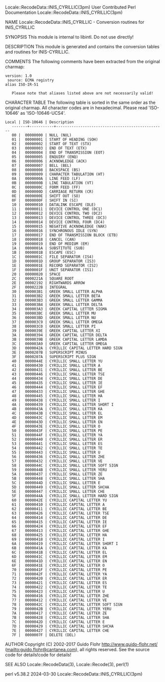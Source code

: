 Locale::RecodeData::INIS_CYRILLIC(3pm)			      User Contributed Perl Documentation			Locale::RecodeData::INIS_CYRILLIC(3pm)

NAME
       Locale::RecodeData::INIS_CYRILLIC - Conversion routines for INIS_CYRILLIC

SYNOPSIS
       This module is internal to libintl.  Do not use directly!

DESCRIPTION
       This module is generated and contains the conversion tables and routines for INIS-CYRILLIC.

COMMENTS
       The following comments have been extracted from the original charmap:

	version: 1.0
	 source: ECMA registry
	alias ISO-IR-51

       Please note that aliases listed above are not necessarily valid!

CHARACTER TABLE
       The following table is sorted in the same order as the original charmap.	 All character codes are in hexadecimal.  Please read 'ISO-10646' as
       'ISO-10646-UCS4'.

	Local | ISO-10646 | Description
       -------+-----------+-------------------------------------------------
	   00 |	 00000000 | NULL (NUL)
	   01 |	 00000001 | START OF HEADING (SOH)
	   02 |	 00000002 | START OF TEXT (STX)
	   03 |	 00000003 | END OF TEXT (ETX)
	   04 |	 00000004 | END OF TRANSMISSION (EOT)
	   05 |	 00000005 | ENQUIRY (ENQ)
	   06 |	 00000006 | ACKNOWLEDGE (ACK)
	   07 |	 00000007 | BELL (BEL)
	   08 |	 00000008 | BACKSPACE (BS)
	   09 |	 00000009 | CHARACTER TABULATION (HT)
	   0A |	 0000000A | LINE FEED (LF)
	   0B |	 0000000B | LINE TABULATION (VT)
	   0C |	 0000000C | FORM FEED (FF)
	   0D |	 0000000D | CARRIAGE RETURN (CR)
	   0E |	 0000000E | SHIFT OUT (SO)
	   0F |	 0000000F | SHIFT IN (SI)
	   10 |	 00000010 | DATALINK ESCAPE (DLE)
	   11 |	 00000011 | DEVICE CONTROL ONE (DC1)
	   12 |	 00000012 | DEVICE CONTROL TWO (DC2)
	   13 |	 00000013 | DEVICE CONTROL THREE (DC3)
	   14 |	 00000014 | DEVICE CONTROL FOUR (DC4)
	   15 |	 00000015 | NEGATIVE ACKNOWLEDGE (NAK)
	   16 |	 00000016 | SYNCHRONOUS IDLE (SYN)
	   17 |	 00000017 | END OF TRANSMISSION BLOCK (ETB)
	   18 |	 00000018 | CANCEL (CAN)
	   19 |	 00000019 | END OF MEDIUM (EM)
	   1A |	 0000001A | SUBSTITUTE (SUB)
	   1B |	 0000001B | ESCAPE (ESC)
	   1C |	 0000001C | FILE SEPARATOR (IS4)
	   1D |	 0000001D | GROUP SEPARATOR (IS3)
	   1E |	 0000001E | RECORD SEPARATOR (IS2)
	   1F |	 0000001F | UNIT SEPARATOR (IS1)
	   20 |	 00000020 | SPACE
	   2C |	 0000221A | SQUARE ROOT
	   2E |	 00002192 | RIGHTWARDS ARROW
	   2F |	 0000222B | INTEGRAL
	   30 |	 000003B1 | GREEK SMALL LETTER ALPHA
	   31 |	 000003B2 | GREEK SMALL LETTER BETA
	   32 |	 000003B3 | GREEK SMALL LETTER GAMMA
	   33 |	 000003B4 | GREEK SMALL LETTER DELTA
	   34 |	 000003A3 | GREEK CAPITAL LETTER SIGMA
	   35 |	 000003BC | GREEK SMALL LETTER MU
	   36 |	 000003BD | GREEK SMALL LETTER NU
	   37 |	 000003C9 | GREEK SMALL LETTER OMEGA
	   38 |	 000003C0 | GREEK SMALL LETTER PI
	   39 |	 0000039E | GREEK CAPITAL LETTER XI
	   3A |	 00000394 | GREEK CAPITAL LETTER DELTA
	   3B |	 0000039B | GREEK CAPITAL LETTER LAMDA
	   3C |	 000003A9 | GREEK CAPITAL LETTER OMEGA
	   3D |	 0000042A | CYRILLIC CAPITAL LETTER HARD SIGN
	   3E |	 0000207B | SUPERSCRIPT MINUS
	   3F |	 0000207A | SUPERSCRIPT PLUS SIGN
	   40 |	 0000044E | CYRILLIC SMALL LETTER YU
	   41 |	 00000430 | CYRILLIC SMALL LETTER A
	   42 |	 00000431 | CYRILLIC SMALL LETTER BE
	   43 |	 00000446 | CYRILLIC SMALL LETTER TSE
	   44 |	 00000434 | CYRILLIC SMALL LETTER DE
	   45 |	 00000435 | CYRILLIC SMALL LETTER IE
	   46 |	 00000444 | CYRILLIC SMALL LETTER EF
	   47 |	 00000433 | CYRILLIC SMALL LETTER GHE
	   48 |	 00000445 | CYRILLIC SMALL LETTER HA
	   49 |	 00000438 | CYRILLIC SMALL LETTER I
	   4A |	 00000439 | CYRILLIC SMALL LETTER SHORT I
	   4B |	 0000043A | CYRILLIC SMALL LETTER KA
	   4C |	 0000043B | CYRILLIC SMALL LETTER EL
	   4D |	 0000043C | CYRILLIC SMALL LETTER EM
	   4E |	 0000043D | CYRILLIC SMALL LETTER EN
	   4F |	 0000043E | CYRILLIC SMALL LETTER O
	   50 |	 0000043F | CYRILLIC SMALL LETTER PE
	   51 |	 0000044F | CYRILLIC SMALL LETTER YA
	   52 |	 00000440 | CYRILLIC SMALL LETTER ER
	   53 |	 00000441 | CYRILLIC SMALL LETTER ES
	   54 |	 00000442 | CYRILLIC SMALL LETTER TE
	   55 |	 00000443 | CYRILLIC SMALL LETTER U
	   56 |	 00000436 | CYRILLIC SMALL LETTER ZHE
	   57 |	 00000432 | CYRILLIC SMALL LETTER VE
	   58 |	 0000044C | CYRILLIC SMALL LETTER SOFT SIGN
	   59 |	 0000044B | CYRILLIC SMALL LETTER YERU
	   5A |	 00000437 | CYRILLIC SMALL LETTER ZE
	   5B |	 00000448 | CYRILLIC SMALL LETTER SHA
	   5C |	 0000044D | CYRILLIC SMALL LETTER E
	   5D |	 00000449 | CYRILLIC SMALL LETTER SHCHA
	   5E |	 00000447 | CYRILLIC SMALL LETTER CHE
	   5F |	 0000044A | CYRILLIC SMALL LETTER HARD SIGN
	   60 |	 0000042E | CYRILLIC CAPITAL LETTER YU
	   61 |	 00000410 | CYRILLIC CAPITAL LETTER A
	   62 |	 00000411 | CYRILLIC CAPITAL LETTER BE
	   63 |	 00000426 | CYRILLIC CAPITAL LETTER TSE
	   64 |	 00000414 | CYRILLIC CAPITAL LETTER DE
	   65 |	 00000415 | CYRILLIC CAPITAL LETTER IE
	   66 |	 00000424 | CYRILLIC CAPITAL LETTER EF
	   67 |	 00000413 | CYRILLIC CAPITAL LETTER GHE
	   68 |	 00000425 | CYRILLIC CAPITAL LETTER HA
	   69 |	 00000418 | CYRILLIC CAPITAL LETTER I
	   6A |	 00000419 | CYRILLIC CAPITAL LETTER SHORT I
	   6B |	 0000041A | CYRILLIC CAPITAL LETTER KA
	   6C |	 0000041B | CYRILLIC CAPITAL LETTER EL
	   6D |	 0000041C | CYRILLIC CAPITAL LETTER EM
	   6E |	 0000041D | CYRILLIC CAPITAL LETTER EN
	   6F |	 0000041E | CYRILLIC CAPITAL LETTER O
	   70 |	 0000041F | CYRILLIC CAPITAL LETTER PE
	   71 |	 0000042F | CYRILLIC CAPITAL LETTER YA
	   72 |	 00000420 | CYRILLIC CAPITAL LETTER ER
	   73 |	 00000421 | CYRILLIC CAPITAL LETTER ES
	   74 |	 00000422 | CYRILLIC CAPITAL LETTER TE
	   75 |	 00000423 | CYRILLIC CAPITAL LETTER U
	   76 |	 00000416 | CYRILLIC CAPITAL LETTER ZHE
	   77 |	 00000412 | CYRILLIC CAPITAL LETTER VE
	   78 |	 0000042C | CYRILLIC CAPITAL LETTER SOFT SIGN
	   79 |	 0000042B | CYRILLIC CAPITAL LETTER YERU
	   7A |	 00000417 | CYRILLIC CAPITAL LETTER ZE
	   7B |	 00000428 | CYRILLIC CAPITAL LETTER SHA
	   7C |	 0000042D | CYRILLIC CAPITAL LETTER E
	   7D |	 00000429 | CYRILLIC CAPITAL LETTER SHCHA
	   7E |	 00000427 | CYRILLIC CAPITAL LETTER CHE
	   7F |	 0000007F | DELETE (DEL)

AUTHOR
       Copyright (C) 2002-2017 Guido Flohr <http://www.guido-flohr.net/> (<mailto:guido.flohr@cantanea.com>), all rights reserved.  See the source code for
       details!code for details!

SEE ALSO
       Locale::RecodeData(3), Locale::Recode(3), perl(1)

perl v5.38.2								  2024-03-30					Locale::RecodeData::INIS_CYRILLIC(3pm)
